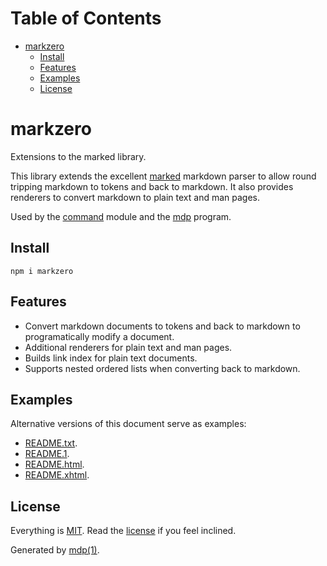 Table of Contents
=================

* [markzero](#markzero)
  * [Install](#install)
  * [Features](#features)
  * [Examples](#examples)
  * [License](#license)

markzero
========

Extensions to the marked library.

This library extends the excellent [marked](https://github.com/chjj/marked) markdown parser to allow round tripping markdown to tokens and back to markdown. It also provides renderers to convert markdown to plain text and man pages.

Used by the [command](https://github.com/freeformsystems/cli-command) module and the [mdp](https://github.com/freeformsystems/mdp) program.

## Install

```
npm i markzero
```

## Features

* Convert markdown documents to tokens and back to markdown to programatically modify a document.
* Additional renderers for plain text and man pages.
* Builds link index for plain text documents.
* Supports nested ordered lists when converting back to markdown.

## Examples

Alternative versions of this document serve as examples:

* [README.txt](https://github.com/freeformsystems/markzero/blob/master/doc/alt/README.txt).
* [README.1](https://github.com/freeformsystems/markzero/blob/master/doc/alt/README.1).
* [README.html](https://github.com/freeformsystems/markzero/blob/master/doc/alt/README.html).
* [README.xhtml](https://github.com/freeformsystems/markzero/blob/master/doc/alt/README.xhtml).

## License

Everything is [MIT](http://en.wikipedia.org/wiki/MIT_License). Read the [license](https://github.com/freeformsystems/markzero/blob/master/LICENSE) if you feel inclined.

Generated by [mdp(1)](https://github.com/freeformsystems/mdp).

[marked]: https://github.com/chjj/marked
[mdp]: https://github.com/freeformsystems/mdp
[command]: https://github.com/freeformsystems/cli-command
